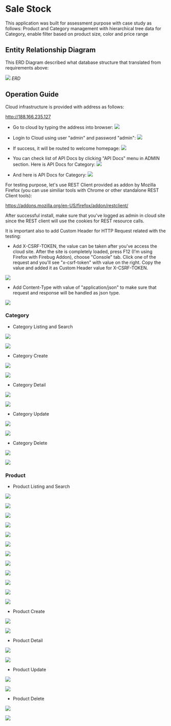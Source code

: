 # Sale Stock

This application was built for assessment purpose with case study as follows:
Product and Category management with hierarchical tree data for Category, enable filter based on product size, color and price range

## Entity Relationship Diagram

This ERD Diagram described what database structure that translated from requirements above:

![](https://raw.githubusercontent.com/irfanr/salestock/master/erd.png)
*ERD*

## Operation Guide

Cloud infrastructure is provided with address as follows:

http://188.166.235.127

- Go to cloud by typing the address into browser:
![](https://raw.githubusercontent.com/irfanr/salestock/master/1-home-web.png)

- Login to Cloud using user "admin" and password "admin":
![](https://raw.githubusercontent.com/irfanr/salestock/master/2-login-web.png)

- If success, it will be routed to welcome homepage:
![](https://raw.githubusercontent.com/irfanr/salestock/master/3-login-web-success.png)

- You can check list of API Docs by clicking "API Docs" menu in ADMIN section. Here is API Docs for Category:
![](https://raw.githubusercontent.com/irfanr/salestock/master/4-api-docs-category.png)

- And here is API Docs for Category:
![](https://raw.githubusercontent.com/irfanr/salestock/master/5-api-docs-product.png)

For testing purpose, let's use REST Client provided as addon by Mozilla Firefox (you can use similiar tools with Chrome or other standalone REST Client tools):

https://addons.mozilla.org/en-US/firefox/addon/restclient/

After successful install, make sure that you've logged as admin in cloud site since the REST client will use the cookies for REST resource calls.

It is important also to add Custom Header for HTTP Request related with the testing:
- Add X-CSRF-TOKEN, the value can be taken after you've access the cloud site. After the site is completely loaded, press F12 (I'm using Firefox with Firebug Addon), choose "Console" tab. Click one of the request and you'll see "x-csrf-token" with value on the right. Copy the value and added it as Custom Header value for X-CSRF-TOKEN.

![](https://raw.githubusercontent.com/irfanr/salestock/master/6-get-token.png)

- Add Content-Type with value of "application/json" to make sure that request and response will be handled as json type. 

![](https://raw.githubusercontent.com/irfanr/salestock/master/7-x-csrf-token-input.png)

### Category

- Category Listing and Search

![](https://raw.githubusercontent.com/irfanr/salestock/master/category-list.png)

![](https://raw.githubusercontent.com/irfanr/salestock/master/category-list-output.png)

- Category Create

![](https://raw.githubusercontent.com/irfanr/salestock/master/category-create.png)

![](https://raw.githubusercontent.com/irfanr/salestock/master/category-create-output.png)

- Category Detail

![](https://raw.githubusercontent.com/irfanr/salestock/master/category-detail.png)

![](https://raw.githubusercontent.com/irfanr/salestock/master/category-detail-output.png)

- Category Update

![](https://raw.githubusercontent.com/irfanr/salestock/master/category-update.png)

![](https://raw.githubusercontent.com/irfanr/salestock/master/category-update-output.png)

- Category Delete

![](https://raw.githubusercontent.com/irfanr/salestock/master/category-delete.png)

![](https://raw.githubusercontent.com/irfanr/salestock/master/category-delete-output.png)

### Product

- Product Listing and Search

![](https://raw.githubusercontent.com/irfanr/salestock/master/product-list.png)

![](https://raw.githubusercontent.com/irfanr/salestock/master/product-list-output.png)

![](https://raw.githubusercontent.com/irfanr/salestock/master/product-search.png)

![](https://raw.githubusercontent.com/irfanr/salestock/master/product-search-output.png)

![](https://raw.githubusercontent.com/irfanr/salestock/master/product-search2.png)

![](https://raw.githubusercontent.com/irfanr/salestock/master/product-search2-output.png)

![](https://raw.githubusercontent.com/irfanr/salestock/master/product-search3.png)

![](https://raw.githubusercontent.com/irfanr/salestock/master/product-search3-output.png)

![](https://raw.githubusercontent.com/irfanr/salestock/master/product-search4.png)

![](https://raw.githubusercontent.com/irfanr/salestock/master/product-search4-output.png)

![](https://raw.githubusercontent.com/irfanr/salestock/master/product-search5.png)

![](https://raw.githubusercontent.com/irfanr/salestock/master/product-search5-output.png)

- Product Create

![](https://raw.githubusercontent.com/irfanr/salestock/master/product-create.png)

![](https://raw.githubusercontent.com/irfanr/salestock/master/product-create-output.png)

- Product Detail

![](https://raw.githubusercontent.com/irfanr/salestock/master/product-detail.png)

![](https://raw.githubusercontent.com/irfanr/salestock/master/product-detail-output.png)

- Product Update

![](https://raw.githubusercontent.com/irfanr/salestock/master/product-update.png)

![](https://raw.githubusercontent.com/irfanr/salestock/master/product-update-output.png)

- Product Delete

![](https://raw.githubusercontent.com/irfanr/salestock/master/product-delete.png)

![](https://raw.githubusercontent.com/irfanr/salestock/master/product-delete-output.png)


